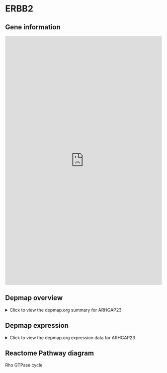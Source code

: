 <h1>ERBB2</h1>

<h2>Gene information</h2>
<iframe src="https://depmap.org/portal/gene/ARHGAP23?tab=about" style="border:none;width:100%;height:800px"></iframe>

<h2>Depmap overview</h2>
<details>
  <summary>Click to view the depmap.org summary for ARHGAP23</summary>
  <iframe src="https://depmap.org/portal/gene/ARHGAP23?tab=overview" style="border:none;width:100%;height:800px"></iframe>
</details>

<h2>Depmap expression</h2>
<details>
  <summary>Click to view the depmap.org expression data for ARHGAP23</summary>
  <iframe src="https://depmap.org/portal/gene/ARHGAP23?tab=characterization" style="border:none;width:100%;height:800px"></iframe>
</details>



<h2>Reactome Pathway diagram</h2>
Rho GTPase cycle
<div id="diagramHolder"></div>

<script>
    //Creating the Reactome Diagram widget
    //Take into account a proxy needs to be set up in your server side pointing to www.reactome.org
    function onReactomeDiagramReady(){  //This function is automatically called when the widget code is ready to be used
        var diagram = Reactome.Diagram.create({
            "placeHolder" : "diagramHolder",
            "width" : 900,
            "height" : 500
        });

        //Initialising it to the "Hemostasis" pathway
        diagram.loadDiagram("R-HSA-194840");

        //Adding different listeners

        diagram.onDiagramLoaded(function (loaded) {
            console.info("Loaded ", loaded);
            diagram.flagItems("BAD");
	    diagram.flagItems("Q92934");
            if (loaded == "R-HSA-194840") diagram.selectItem("R-HSA-194840");
        });

     }
</script>



